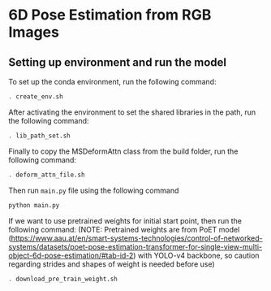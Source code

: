 # 6D Pose Estimation from RGB Images

## Setting up environment and run the model

To set up the conda environment, run the following command:

```bash
. create_env.sh
```
After activating the environment to set the shared libraries in the path, run the following command:

```bash
. lib_path_set.sh
```
Finally to copy the MSDeformAttn class from the build folder, run the following command:

```bash
. deform_attn_file.sh
```
Then run ```main.py``` file using the following command

```bash
python main.py
```
If we want to use pretrained weights for initial start point, then run the following command: 
(NOTE: Pretrained weights are from PoET model (https://www.aau.at/en/smart-systems-technologies/control-of-networked-systems/datasets/poet-pose-estimation-transformer-for-single-view-multi-object-6d-pose-estimation/#tab-id-2) with YOLO-v4 backbone, so caution regarding strides and shapes of weight is needed before use)

```bash
. download_pre_train_weight.sh
```